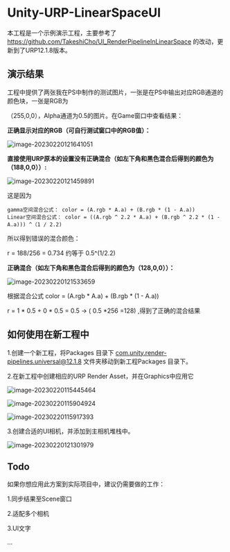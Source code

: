 # Unity-URP-LinearSpaceUI

本工程是一个示例演示工程，主要参考了 https://github.com/TakeshiCho/UI_RenderPipelineInLinearSpace 的改动，更新到了URP12.1.8版本。

## 演示结果

工程中提供了两张我在PS中制作的测试图片，一张是在PS中输出对应RGB通道的颜色块，一张是RGB为

（255,0,0），Alpha通道为0.5的图片。在Game窗口中查看结果：

**正确显示对应的RGB（可自行测试窗口中的RGB值）：**

![image-20230220121641051](https://user-images.githubusercontent.com/89976115/220012022-bb617985-fdca-4b69-86dd-649c6c508411.png)


**直接使用URP原本的设置没有正确混合（如左下角和黑色混合后得到的颜色为（188,0,0））:**

![image-20230220121459891](https://user-images.githubusercontent.com/89976115/220012083-5b0e878d-dc09-4d23-8d88-ded2044af613.png)


这是因为

```
gamma空间混合公式： color = (A.rgb * A.a) + (B.rgb * (1 - A.a))
Linear空间混合公式： color = ((A.rgb ^ 2.2 * A.a) + (B.rgb ^ 2.2 * (1 - A.a))) ^（1 / 2.2)
```

所以得到错误的混合颜色：

r = 188/256  = 0.734 约等于 0.5^(1/2.2) 

**正确混合（如左下角和黑色混合后得到的颜色为（128,0,0））：**

![image-20230220121533659](https://user-images.githubusercontent.com/89976115/220012112-ebb7778e-0abf-49a4-8793-f308327ecab9.png)


根据混合公式 color = (A.rgb * A.a) + (B.rgb * (1 - A.a))

r = 1 * 0.5 + 0 * 0.5 =  0.5  -> ( 0.5 *256 =128) ,得到了正确的混合结果

## 如何使用在新工程中

1.创建一个新工程，将Packages 目录下 com.unity.render-pipelines.universal@12.1.8 文件夹移动到新工程Packages 目录下。

2.在新工程中创建相应的URP Render Asset，并在Graphics中应用它

![image-20230220115445464](https://user-images.githubusercontent.com/89976115/220012153-becc711c-942e-44d1-a61b-3b2374564e93.png)

![image-20230220115904924](https://user-images.githubusercontent.com/89976115/220012188-8c884e89-0527-472a-87ae-b9301754c8c8.png)

![image-20230220115917393](https://user-images.githubusercontent.com/89976115/220012208-e533c5f1-e617-4074-a453-90135a05ffcb.png)

3.创建合适的UI相机，并添加到主相机堆栈中。

![image-20230220121301979](https://user-images.githubusercontent.com/89976115/220012227-56f756c9-2f1d-48f4-affa-84fb4f57bf09.png)


## Todo

如果你想应用此方案到实际项目中，建议仍需要做的工作：

1.同步结果至Scene窗口

2.适配多个相机

3.UI文字

...
